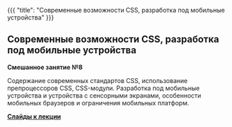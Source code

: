 {{{
	"title": "Современные возможности CSS, разработка под мобильные устройства"
}}}

## Современные возможности CSS, разработка под мобильные устройства
__Смешанное занятие №8__

Содержание современных стандартов CSS, использование препроцессоров CSS, CSS-модули. Разработка под мобильные устройства и устройства с сенсорными экранами, особенности мобильных браузеров и ограничения мобильных платформ.

__[Cлайды к лекции](/slides/s9)__
